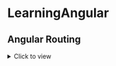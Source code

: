 # LearningAngular

## Angular Routing

<details>
 <summary>Click to view</summary>


#### Generate Components

```
ng g components home-page

ng g components projects

```

#### Create an AppRouting module in the `/app`

```
ng g or generate module app-routing --module app --flat
```


#### Add Router Outlet `src/app/app.component.html`

```
<h1>Angular Router</h1>
<nav>
  <a routerLink="/crisis-center" routerLinkActive="active">Crisis Center</a>
  <a routerLink="/heroes" routerLinkActive="active">Heroes</a>
</nav>
<router-outlet></router-outlet>
```

#### Create `PageNotFoundComponent` to display when users visit invalid URLs.

ng g component page-not-found

src/app/page-not-found.component.html(404 component)
```
<h2>Page not found</h2>

```

#### Create `app-routing` module to contain the routing configuration.

ng g module  app-routing --module app --flat

src/app/app-routing.module.ts

```
import { NgModule } from '@angular/core';
import { RouterModule, Routes } from '@angular/router';

import { HomePageComponent } from './home-page/home-page.component';
import { ProjectsComponent } from './projects/projects.component';
import { PageNotFoundComponent } from './page-not-found/page-not-found.component';

const appRoutes: Routes = [
  { path: 'home-page', component: HomePageComponent },
  { path: 'projects', component: ProjectsComponent },
  { path: '', redirectTo: '/home-page', pathMatch: 'full' },
  { path: '**', component: PageNotFoundComponent }
]
@NgModule({
  declarations: [],
  imports: [
    RouterModule.forRoot(
      appRoutes,
      { enableTracing: true }
    )
  ],
  exports: [
    RouterModule
  ]
})
export class AppRoutingModule { }
```

#### update the `AppRoutingModule` in the imports array

```
import { BrowserModule } from '@angular/platform-browser';
import { NgModule } from '@angular/core';

import { AppComponent } from './app.component';
import { AppRoutingModule } from './app-routing.module';
import { HomePageComponent } from './home-page/home-page.component';
import { ProjectsComponent } from './projects/projects.component';
import { PageNotFoundComponent } from './page-not-found/page-not-found.component';

@NgModule({
  declarations: [
    AppComponent,
    HomePageComponent,
    ProjectsComponent,
    PageNotFoundComponent
  ],
  imports: [
    BrowserModule,
    AppRoutingModule
  ],
  providers: [],
  bootstrap: [AppComponent]
})
export class AppModule { }
```

</details>